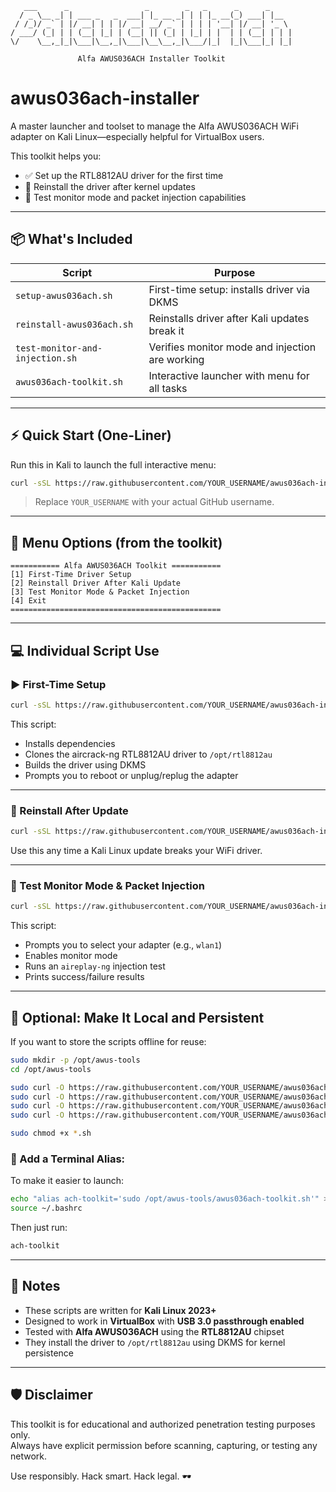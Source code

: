 ```
   ___      _                 _        _   _      _      _     
  / _ \__ _| | ___ _   _  ___| |_ __ _| | | |_ __(_) ___| |__  
 / /_)/ _` | |/ __| | | |/ __| __/ _` | | | | '__| |/ __| '_ \ 
/ ___/ (_| | | (__| |_| | (__| || (_| | |_| | |  | | (__| | | |
\/    \__,_|_|\___|\__,_|\___|\__\__,_|\___/|_|  |_|\___|_| |_|

               Alfa AWUS036ACH Installer Toolkit
```

# awus036ach-installer

A master launcher and toolset to manage the Alfa AWUS036ACH WiFi adapter on Kali Linux—especially helpful for VirtualBox users.

This toolkit helps you:

- ✅ Set up the RTL8812AU driver for the first time
- 🔄 Reinstall the driver after kernel updates
- 🧪 Test monitor mode and packet injection capabilities

---

## 📦 What's Included

| Script                          | Purpose                                              |
|---------------------------------|------------------------------------------------------|
| `setup-awus036ach.sh`           | First-time setup: installs driver via DKMS          |
| `reinstall-awus036ach.sh`       | Reinstalls driver after Kali updates break it       |
| `test-monitor-and-injection.sh` | Verifies monitor mode and injection are working     |
| `awus036ach-toolkit.sh`         | Interactive launcher with menu for all tasks        |

---

## ⚡ Quick Start (One-Liner)

Run this in Kali to launch the full interactive menu:

```bash
curl -sSL https://raw.githubusercontent.com/YOUR_USERNAME/awus036ach-installer/main/awus036ach-toolkit.sh | bash
```

> Replace `YOUR_USERNAME` with your actual GitHub username.

---

## 🧰 Menu Options (from the toolkit)

```text
=========== Alfa AWUS036ACH Toolkit ===========
[1] First-Time Driver Setup
[2] Reinstall Driver After Kali Update
[3] Test Monitor Mode & Packet Injection
[4] Exit
===============================================
```

---

## 💻 Individual Script Use

### ▶️ First-Time Setup

```bash
curl -sSL https://raw.githubusercontent.com/YOUR_USERNAME/awus036ach-installer/main/setup-awus036ach.sh | bash
```

This script:

- Installs dependencies
- Clones the aircrack-ng RTL8812AU driver to `/opt/rtl8812au`
- Builds the driver using DKMS
- Prompts you to reboot or unplug/replug the adapter

---

### 🔁 Reinstall After Update

```bash
curl -sSL https://raw.githubusercontent.com/YOUR_USERNAME/awus036ach-installer/main/reinstall-awus036ach.sh | bash
```

Use this any time a Kali Linux update breaks your WiFi driver.

---

### 🧪 Test Monitor Mode & Packet Injection

```bash
curl -sSL https://raw.githubusercontent.com/YOUR_USERNAME/awus036ach-installer/main/test-monitor-and-injection.sh | bash
```

This script:

- Prompts you to select your adapter (e.g., `wlan1`)
- Enables monitor mode
- Runs an `aireplay-ng` injection test
- Prints success/failure results

---

## 📁 Optional: Make It Local and Persistent

If you want to store the scripts offline for reuse:

```bash
sudo mkdir -p /opt/awus-tools
cd /opt/awus-tools

sudo curl -O https://raw.githubusercontent.com/YOUR_USERNAME/awus036ach-installer/main/setup-awus036ach.sh
sudo curl -O https://raw.githubusercontent.com/YOUR_USERNAME/awus036ach-installer/main/reinstall-awus036ach.sh
sudo curl -O https://raw.githubusercontent.com/YOUR_USERNAME/awus036ach-installer/main/test-monitor-and-injection.sh
sudo curl -O https://raw.githubusercontent.com/YOUR_USERNAME/awus036ach-installer/main/awus036ach-toolkit.sh

sudo chmod +x *.sh
```

### 💬 Add a Terminal Alias:

To make it easier to launch:

```bash
echo "alias ach-toolkit='sudo /opt/awus-tools/awus036ach-toolkit.sh'" >> ~/.bashrc
source ~/.bashrc
```

Then just run:

```bash
ach-toolkit
```

---

## 🧠 Notes

- These scripts are written for **Kali Linux 2023+**
- Designed to work in **VirtualBox** with **USB 3.0 passthrough enabled**
- Tested with **Alfa AWUS036ACH** using the **RTL8812AU** chipset
- They install the driver to `/opt/rtl8812au` using DKMS for kernel persistence

---

## 🛡️ Disclaimer

This toolkit is for educational and authorized penetration testing purposes only.  
Always have explicit permission before scanning, capturing, or testing any network.

Use responsibly. Hack smart. Hack legal. 🕶️
